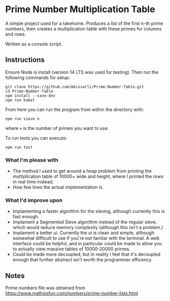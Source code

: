 # Prime Number Multiplication Table
A simple project used for a takehome. Produces a list of the first n-th prime
numbers, then creates a multiplication table with these primes for columns and rows.

Written as a console script.

## Instructions

Ensure Node is install (version 14 LTS was used for testing). Then run the
following commands for setup:

```
git clone https://github.com/mkissarli/Prime-Number-Table.git
cd Prime-Number-Table
npm install --save-dev
npm run babel
```

From here you can run the program from within the directory with:

``` npm run sieve n ```

where ```n``` is the number of primes you want to use.

To run tests you can execute:

``` npm run test ```

### What I'm please with
+ The method I used to get around a heap problem from printing the multiplication table of 10000+ wide and height, where I printed the rows in real time instead.
+ How few lines the actual implementation is.
### What I'd improve upon
+ Implamenting a faster algorithm for the sieving, although currently this is fast enough.
+ Implament a Segmented Sieve algorithm instead of the regular sieve, which would reduce memory complexity (although this isn't a problem.)
+ Implament a better ui. Currently the ui is clean and simple, although somewhat difficult to use if you're not familar with the terminal. A web interface could be helpful, and in particular could be made to allow you to actually view massive tables of 10000-20000 primes.
+ Could be made more decoupled, but in reality I feel that it's decoupled enough that further abstract isn't worth the programmer efficency.
## Notes
Prime numbers file was obtained from
https://www.mathsisfun.com/numbers/prime-number-lists.html
